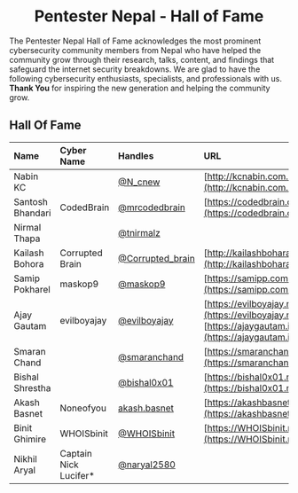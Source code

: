 # <div align="center"> Pentester Nepal - Hall of Fame</div>
The Pentester Nepal Hall of Fame acknowledges the most prominent cybersecurity community members from Nepal who have helped the community grow through their research, talks, content, and findings that safeguard the internet security breakdowns. We are glad to have the following cybersecurity enthusiasts, specialists, and professionals with us. **Thank You** for inspiring the new generation and helping the community grow.

## Hall Of Fame

<div align="center">
  
 Name |  Cyber Name | Handles | URL 
:------|:-------------|:---------|:-----
Nabin KC | | [@N_cnew](https://twitter.com/N_cnew) | [http://kcnabin.com.np](http://kcnabin.com.np)
Santosh Bhandari | CodedBrain | [@mrcodedbrain](https://twitter.com/mrcodedbrain) | [https://codedbrain.com](https://codedbrain.com)
Nirmal Thapa | | [@tnirmalz](https://twitter.com/tnirmalz) | 
Kailash Bohora | Corrupted Brain | [@Corrupted_brain](https://twitter.com/Corrupted_brain) | [http://kailashbohara.com.np](http://kailashbohara.com.np)
Samip Pokharel | maskop9 | [@maskop9](https://twitter.com/@maskop9) | [https://samipp.com.np](https://samipp.com.np)
Ajay Gautam | evilboyajay | [@evilboyajay](https://twitter.com/evilboyajay) | [https://evilboyajay.medium.com](https://evilboyajay.medium.com) <br/> [https://ajaygautam.info.np](https://ajaygautam.info.np)
Smaran Chand | | [@smaranchand](https://twitter.com/smaranchand) | [https://smaranchand.com.np](https://smaranchand.com.np)
Bishal Shrestha | | [@bishal0x01](https://twitter.com/bishal0x01) | [https://bishal0x01.medium.com](https://bishal0x01.medium.com)
Akash Basnet | Noneofyou | [akash.basnet](https://facebook.com/akash.basnet) | [https://akashbasnet.com.np](https://akashbasnet.com.np)
Binit Ghimire | WHOISbinit | [@WHOISbinit](https://twitter.com/WHOISbinit) | [https://WHOISbinit.me](https://WHOISbinit.me)
Nikhil Aryal | Captain Nick Lucifer* | [@naryal2580](https://twitter.com/naryal2580) | 
</div>
